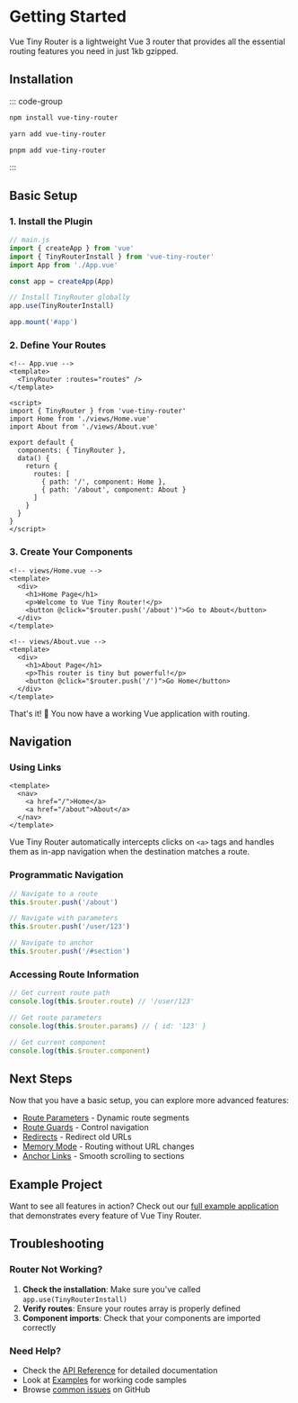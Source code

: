 # Getting Started

Vue Tiny Router is a lightweight Vue 3 router that provides all the essential routing features you need in just 1kb gzipped.

## Installation

::: code-group
```bash [npm]
npm install vue-tiny-router
```

```bash [yarn]
yarn add vue-tiny-router
```

```bash [pnpm]
pnpm add vue-tiny-router
```
:::

## Basic Setup

### 1. Install the Plugin

```javascript
// main.js
import { createApp } from 'vue'
import { TinyRouterInstall } from 'vue-tiny-router'
import App from './App.vue'

const app = createApp(App)

// Install TinyRouter globally
app.use(TinyRouterInstall)

app.mount('#app')
```

### 2. Define Your Routes

```vue
<!-- App.vue -->
<template>
  <TinyRouter :routes="routes" />
</template>

<script>
import { TinyRouter } from 'vue-tiny-router'
import Home from './views/Home.vue'
import About from './views/About.vue'

export default {
  components: { TinyRouter },
  data() {
    return {
      routes: [
        { path: '/', component: Home },
        { path: '/about', component: About }
      ]
    }
  }
}
</script>
```

### 3. Create Your Components

```vue
<!-- views/Home.vue -->
<template>
  <div>
    <h1>Home Page</h1>
    <p>Welcome to Vue Tiny Router!</p>
    <button @click="$router.push('/about')">Go to About</button>
  </div>
</template>
```

```vue
<!-- views/About.vue -->
<template>
  <div>
    <h1>About Page</h1>
    <p>This router is tiny but powerful!</p>
    <button @click="$router.push('/')">Go Home</button>
  </div>
</template>
```

That's it! 🎉 You now have a working Vue application with routing.

## Navigation

### Using Links

```vue
<template>
  <nav>
    <a href="/">Home</a>
    <a href="/about">About</a>
  </nav>
</template>
```

Vue Tiny Router automatically intercepts clicks on `<a>` tags and handles them as in-app navigation when the destination matches a route.

### Programmatic Navigation

```javascript
// Navigate to a route
this.$router.push('/about')

// Navigate with parameters
this.$router.push('/user/123')

// Navigate to anchor
this.$router.push('/#section')
```

### Accessing Route Information

```javascript
// Get current route path
console.log(this.$router.route) // '/user/123'

// Get route parameters
console.log(this.$router.params) // { id: '123' }

// Get current component
console.log(this.$router.component)
```

## Next Steps

Now that you have a basic setup, you can explore more advanced features:

- [Route Parameters](/guide/route-parameters) - Dynamic route segments
- [Route Guards](/guide/route-guards) - Control navigation
- [Redirects](/guide/redirects) - Redirect old URLs
- [Memory Mode](/guide/memory-mode) - Routing without URL changes
- [Anchor Links](/guide/anchor-links) - Smooth scrolling to sections

## Example Project

Want to see all features in action? Check out our [full example application](/examples/full-app) that demonstrates every feature of Vue Tiny Router.

## Troubleshooting

### Router Not Working?

1. **Check the installation**: Make sure you've called `app.use(TinyRouterInstall)`
2. **Verify routes**: Ensure your routes array is properly defined
3. **Component imports**: Check that your components are imported correctly

### Need Help?

- Check the [API Reference](/api/router) for detailed documentation
- Look at [Examples](/examples/basic) for working code samples
- Browse [common issues](https://github.com/Makio64/vue-tiny-router/issues) on GitHub 